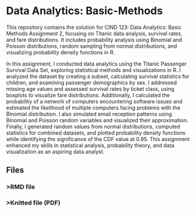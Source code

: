 # Data Analytics: Basic-Methods
This repository contains the solution for CIND 123: Data Analytics: Basic Methods Assignment 2, focusing on Titanic data analysis, survival rates, and fare distributions. It includes probability analysis using Binomial and Poisson distributions, random sampling from normal distributions, and visualizing probability density functions in R.

In this assignment, I conducted data analytics using the Titanic Passenger Survival Data Set, exploring statistical methods and visualizations in R. I analyzed the dataset by creating a subset, calculating survival statistics for children, and examining passenger demographics by sex. I addressed missing age values and assessed survival rates by ticket class, using boxplots to visualize fare distributions. Additionally, I calculated the probability of a network of computers encountering software issues and estimated the likelihood of multiple computers facing problems with the Binomial distribution. I also simulated email reception patterns using Binomial and Poisson random variables and visualized their approximation. Finally, I generated random values from normal distributions, computed statistics for combined datasets, and plotted probability density functions while identifying the significance of the CDF value at 0.95. This assignment enhanced my skills in statistical analysis, probability theory, and data visualization as an aspiring data analyst.

## Files
### >RMD file
### >Knitted file (PDF)
